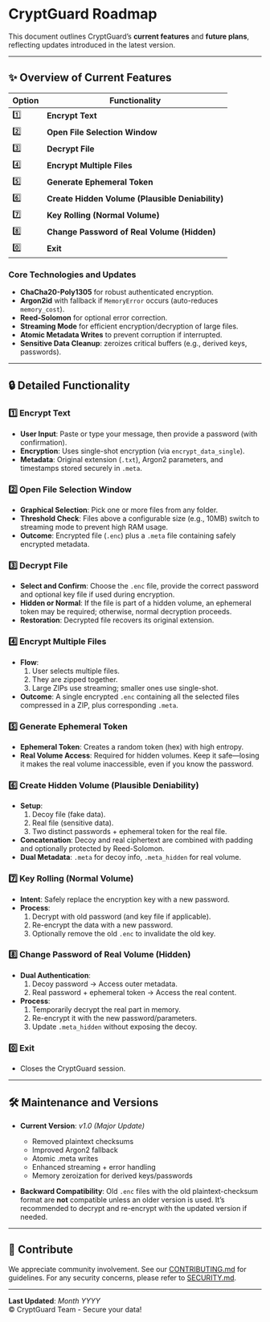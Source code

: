 # CryptGuard Roadmap

This document outlines CryptGuard’s **current features** and **future plans**, reflecting updates introduced in the latest version.

---

## ✨ Overview of Current Features

| Option | Functionality                                                   |
|--------|-----------------------------------------------------------------|
| 1️⃣     | **Encrypt Text**                                               |
| 2️⃣     | **Open File Selection Window**                                 |
| 3️⃣     | **Decrypt File**                                              |
| 4️⃣     | **Encrypt Multiple Files**                                     |
| 5️⃣     | **Generate Ephemeral Token**                                   |
| 6️⃣     | **Create Hidden Volume (Plausible Deniability)**              |
| 7️⃣     | **Key Rolling (Normal Volume)**                                |
| 8️⃣     | **Change Password of Real Volume (Hidden)**                    |
| 0️⃣     | **Exit**                                                       |

### Core Technologies and Updates

- **ChaCha20-Poly1305** for robust authenticated encryption.
- **Argon2id** with fallback if `MemoryError` occurs (auto-reduces `memory_cost`).
- **Reed-Solomon** for optional error correction.
- **Streaming Mode** for efficient encryption/decryption of large files.
- **Atomic Metadata Writes** to prevent corruption if interrupted.
- **Sensitive Data Cleanup**: zeroizes critical buffers (e.g., derived keys, passwords).

---

## 🔒 Detailed Functionality

### 1️⃣ Encrypt Text
- **User Input**: Paste or type your message, then provide a password (with confirmation).
- **Encryption**: Uses single-shot encryption (via `encrypt_data_single`).
- **Metadata**: Original extension (`.txt`), Argon2 parameters, and timestamps stored securely in `.meta`.

### 2️⃣ Open File Selection Window
- **Graphical Selection**: Pick one or more files from any folder.
- **Threshold Check**: Files above a configurable size (e.g., 10MB) switch to streaming mode to prevent high RAM usage.
- **Outcome**: Encrypted file (`.enc`) plus a `.meta` file containing safely encrypted metadata.

### 3️⃣ Decrypt File
- **Select and Confirm**: Choose the `.enc` file, provide the correct password and optional key file if used during encryption.
- **Hidden or Normal**: If the file is part of a hidden volume, an ephemeral token may be required; otherwise, normal decryption proceeds.
- **Restoration**: Decrypted file recovers its original extension.

### 4️⃣ Encrypt Multiple Files
- **Flow**:
  1. User selects multiple files.
  2. They are zipped together.
  3. Large ZIPs use streaming; smaller ones use single-shot.
- **Outcome**: A single encrypted `.enc` containing all the selected files compressed in a ZIP, plus corresponding `.meta`.

### 5️⃣ Generate Ephemeral Token
- **Ephemeral Token**: Creates a random token (hex) with high entropy.
- **Real Volume Access**: Required for hidden volumes. Keep it safe—losing it makes the real volume inaccessible, even if you know the password.

### 6️⃣ Create Hidden Volume (Plausible Deniability)
- **Setup**:
  1. Decoy file (fake data).
  2. Real file (sensitive data).
  3. Two distinct passwords + ephemeral token for the real file.
- **Concatenation**: Decoy and real ciphertext are combined with padding and optionally protected by Reed-Solomon.
- **Dual Metadata**: `.meta` for decoy info, `.meta_hidden` for real volume.

### 7️⃣ Key Rolling (Normal Volume)
- **Intent**: Safely replace the encryption key with a new password.
- **Process**:
  1. Decrypt with old password (and key file if applicable).
  2. Re-encrypt the data with a new password.
  3. Optionally remove the old `.enc` to invalidate the old key.

### 8️⃣ Change Password of Real Volume (Hidden)
- **Dual Authentication**:
  1. Decoy password → Access outer metadata.
  2. Real password + ephemeral token → Access the real content.
- **Process**:
  1. Temporarily decrypt the real part in memory.
  2. Re-encrypt it with the new password/parameters.
  3. Update `.meta_hidden` without exposing the decoy.

### 0️⃣ Exit
- Closes the CryptGuard session.

---

## 🛠 Maintenance and Versions

- **Current Version**: *v1.0 (Major Update)*  
  - Removed plaintext checksums  
  - Improved Argon2 fallback  
  - Atomic .meta writes  
  - Enhanced streaming + error handling  
  - Memory zeroization for derived keys/passwords

- **Backward Compatibility**: Old `.enc` files with the old plaintext-checksum format are **not** compatible unless an older version is used. It’s recommended to decrypt and re-encrypt with the updated version if needed.

---

## 🤝 Contribute

We appreciate community involvement. See our [CONTRIBUTING.md](CONTRIBUTING.md) for guidelines. For any security concerns, please refer to [SECURITY.md](../SECURITY.md).

---

**Last Updated**: *Month YYYY*  
&copy; CryptGuard Team - Secure your data!
